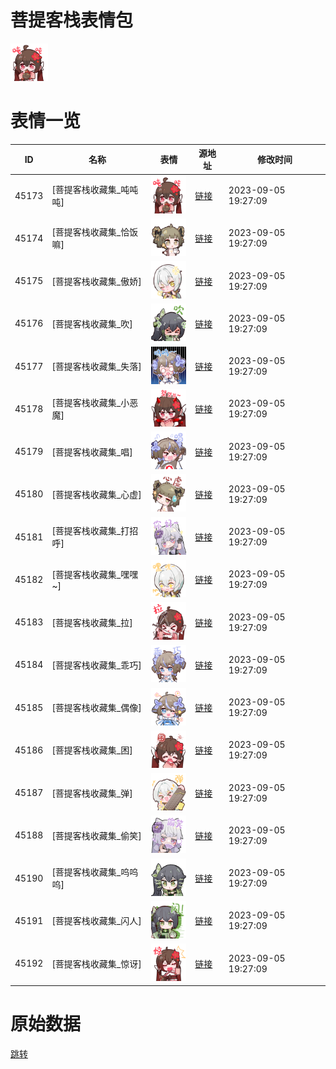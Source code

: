 # 菩提客栈表情包

<img src="./cover.png" height="60" alt="cover" />

# 表情一览

|ID|名称|表情|源地址|修改时间|
|----|----|----|----|----|
|45173|[菩提客栈收藏集_吨吨吨]|<img src="./pic/045173_%5B菩提客栈收藏集_吨吨吨%5D.png" height="60" alt="吨吨吨"/>|[链接](https://i0.hdslb.com/bfs/garb/item/e8055bb4fbf4436db7848ae1895081f91529c82a.png)|2023-09-05 19:27:09|
|45174|[菩提客栈收藏集_恰饭嘛]|<img src="./pic/045174_%5B菩提客栈收藏集_恰饭嘛%5D.png" height="60" alt="恰饭嘛"/>|[链接](https://i0.hdslb.com/bfs/garb/item/82d6468e0a5fab3e30f8b5cd59b9fb4011e1f870.png)|2023-09-05 19:27:09|
|45175|[菩提客栈收藏集_傲娇]|<img src="./pic/045175_%5B菩提客栈收藏集_傲娇%5D.png" height="60" alt="傲娇"/>|[链接](https://i0.hdslb.com/bfs/garb/item/b308e11c599a1b7d466b346f6281f72243884620.png)|2023-09-05 19:27:09|
|45176|[菩提客栈收藏集_吹]|<img src="./pic/045176_%5B菩提客栈收藏集_吹%5D.png" height="60" alt="吹"/>|[链接](https://i0.hdslb.com/bfs/garb/item/3cee508b40a8b174d7c2ec25a2314403806a7128.png)|2023-09-05 19:27:09|
|45177|[菩提客栈收藏集_失落]|<img src="./pic/045177_%5B菩提客栈收藏集_失落%5D.png" height="60" alt="失落"/>|[链接](https://i0.hdslb.com/bfs/garb/item/4b2cbc63e264a7a5266890d52626b5d5713656c3.png)|2023-09-05 19:27:09|
|45178|[菩提客栈收藏集_小恶魔]|<img src="./pic/045178_%5B菩提客栈收藏集_小恶魔%5D.png" height="60" alt="小恶魔"/>|[链接](https://i0.hdslb.com/bfs/garb/item/8c007e59039a01cf0dc8ee995c771a64cdeb71fc.png)|2023-09-05 19:27:09|
|45179|[菩提客栈收藏集_唱]|<img src="./pic/045179_%5B菩提客栈收藏集_唱%5D.png" height="60" alt="唱"/>|[链接](https://i0.hdslb.com/bfs/garb/item/5d5b07855dc3bb3e1d749e18b4f0cb237c2f8b54.png)|2023-09-05 19:27:09|
|45180|[菩提客栈收藏集_心虚]|<img src="./pic/045180_%5B菩提客栈收藏集_心虚%5D.png" height="60" alt="心虚"/>|[链接](https://i0.hdslb.com/bfs/garb/item/8462a7544c16ea1cb37c9ea92cc0363a0f4c1c1e.png)|2023-09-05 19:27:09|
|45181|[菩提客栈收藏集_打招呼]|<img src="./pic/045181_%5B菩提客栈收藏集_打招呼%5D.png" height="60" alt="打招呼"/>|[链接](https://i0.hdslb.com/bfs/garb/item/5b2c8e747012a9ae02ee968ca3f064672d38c0ba.png)|2023-09-05 19:27:09|
|45182|[菩提客栈收藏集_嘿嘿~]|<img src="./pic/045182_%5B菩提客栈收藏集_嘿嘿~%5D.png" height="60" alt="嘿嘿~"/>|[链接](https://i0.hdslb.com/bfs/garb/item/6f993a323eac9d3de88a0a7ed7f417b6b08fc592.png)|2023-09-05 19:27:09|
|45183|[菩提客栈收藏集_拉]|<img src="./pic/045183_%5B菩提客栈收藏集_拉%5D.png" height="60" alt="拉"/>|[链接](https://i0.hdslb.com/bfs/garb/item/376020d2537518133cb6d48e77c3c13777cf7a83.png)|2023-09-05 19:27:09|
|45184|[菩提客栈收藏集_乖巧]|<img src="./pic/045184_%5B菩提客栈收藏集_乖巧%5D.png" height="60" alt="乖巧"/>|[链接](https://i0.hdslb.com/bfs/garb/item/cc2d0581d1578182607454dd7627095dd26eec36.png)|2023-09-05 19:27:09|
|45185|[菩提客栈收藏集_偶像]|<img src="./pic/045185_%5B菩提客栈收藏集_偶像%5D.png" height="60" alt="偶像"/>|[链接](https://i0.hdslb.com/bfs/garb/item/3556ff0184eca62803a1e7b272de2f25b5fddb5f.png)|2023-09-05 19:27:09|
|45186|[菩提客栈收藏集_困]|<img src="./pic/045186_%5B菩提客栈收藏集_困%5D.png" height="60" alt="困"/>|[链接](https://i0.hdslb.com/bfs/garb/item/a1b8f48677e6360cff3b7bea14009ba12d7a54b7.png)|2023-09-05 19:27:09|
|45187|[菩提客栈收藏集_弹]|<img src="./pic/045187_%5B菩提客栈收藏集_弹%5D.png" height="60" alt="弹"/>|[链接](https://i0.hdslb.com/bfs/garb/item/84b3e666f6cf92f028f87293a4d33f6d580f0d3c.png)|2023-09-05 19:27:09|
|45188|[菩提客栈收藏集_偷笑]|<img src="./pic/045188_%5B菩提客栈收藏集_偷笑%5D.png" height="60" alt="偷笑"/>|[链接](https://i0.hdslb.com/bfs/garb/item/b0dd8b0ad65791ec83bded503578bd9f457641b8.png)|2023-09-05 19:27:09|
|45190|[菩提客栈收藏集_呜呜呜]|<img src="./pic/045190_%5B菩提客栈收藏集_呜呜呜%5D.png" height="60" alt="呜呜呜"/>|[链接](https://i0.hdslb.com/bfs/garb/item/fd0e6b90523dac215b18eeba5ef98e9c469890b7.png)|2023-09-05 19:27:09|
|45191|[菩提客栈收藏集_闪人]|<img src="./pic/045191_%5B菩提客栈收藏集_闪人%5D.png" height="60" alt="闪人"/>|[链接](https://i0.hdslb.com/bfs/garb/item/19a2dcdf9c6ab07110822155e0dd2177b6fd89d8.png)|2023-09-05 19:27:09|
|45192|[菩提客栈收藏集_惊讶]|<img src="./pic/045192_%5B菩提客栈收藏集_惊讶%5D.png" height="60" alt="惊讶"/>|[链接](https://i0.hdslb.com/bfs/garb/item/f3665c3455dfddf0638dd6fb379d4088b8d14a3c.png)|2023-09-05 19:27:09|

# 原始数据

[跳转](./raw.json)

